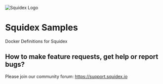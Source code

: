 ![Squidex Logo](https://raw.githubusercontent.com/Squidex/squidex/master/media/logo-wide.png "Squidex")

# Squidex Samples

Docker Definitions for Squidex

## How to make feature requests, get help or report bugs? 

Please join our community forum: https://support.squidex.io
